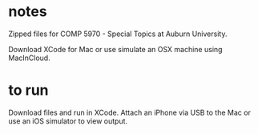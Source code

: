 # notes
Zipped files for COMP 5970 - Special Topics at Auburn University. 

Download XCode for Mac or use simulate an OSX machine using MacInCloud. 

# to run
Download files and run in XCode. Attach an iPhone via USB to the Mac or use an iOS simulator to view output. 
